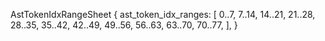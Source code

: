 AstTokenIdxRangeSheet {
    ast_token_idx_ranges: [
        0..7,
        7..14,
        14..21,
        21..28,
        28..35,
        35..42,
        42..49,
        49..56,
        56..63,
        63..70,
        70..77,
    ],
}